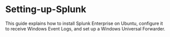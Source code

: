 # Setting-up-Splunk
This guide explains how to install Splunk Enterprise on Ubuntu, configure it to receive Windows Event Logs, and set up a Windows Universal Forwarder.
